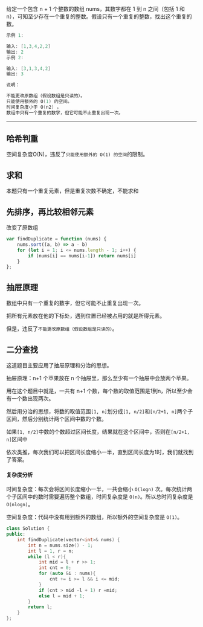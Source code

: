 给定一个包含 n + 1 个整数的数组 nums，其数字都在 1 到 n 之间（包括 1 和 n），可知至少存在一个重复的整数。假设只有一个重复的整数，找出这个重复的数。

```cpp
示例 1:

输入: [1,3,4,2,2]
输出: 2
示例 2:

输入: [3,1,3,4,2]
输出: 3

说明：

不能更改原数组（假设数组是只读的）。
只能使用额外的 O(1) 的空间。
时间复杂度小于 O(n2) 。
数组中只有一个重复的数字，但它可能不止重复出现一次。
```

---

## 哈希判重

空间复杂度O(N)，违反了`只能使用额外的 O(1) 的空间`的限制。



## 求和

本题只有一个重复元素，但是重复次数不确定，不能求和


## 先排序，再比较相邻元素

改变了原数组

```javascript
var findDuplicate = function (nums) {
    nums.sort((a, b) => a - b)
    for (let i = 1; i <= nums.length - 1; i++) {
        if (nums[i] == nums[i-1]) return nums[i]
    }
};
```


## 抽屉原理

数组中只有一个重复的数字，但它可能不止重复出现一次。

把所有元素放在他的下标处，遇到位置已经被占用的就是所得元素。

但是，违反了`不能更改原数组（假设数组是只读的）`。



## 二分查找


这道题目主要应用了抽屉原理和分治的思想。

抽屉原理：n+1 个苹果放在 n 个抽屉里，那么至少有一个抽屉中会放两个苹果。

用在这个题目中就是，一共有 n+1 个数，每个数的取值范围是1到n，所以至少会有一个数出现两次。

然后用分治的思想，将数的取值范围`[1, n]`划分成`[1, n/2]`和`[n/2+1, n]`两个子区间，然后分别统计两个区间中数的个数。

如果`[1, n/2]`中数的个数超过区间长度，结果就在这个区间中，否则在`[n/2+1, n]`区间中

依次类推，每次我们可以把区间长度缩小一半，直到区间长度为1时，我们就找到了答案。



#### 复杂度分析

时间复杂度：每次会将区间长度缩小一半，一共会缩小 `O(logn)` 次。每次统计两个子区间中的数时需要遍历整个数组，时间复杂度是 `O(n)`。所以总时间复杂度是 `O(nlogn)`。

空间复杂度：代码中没有用到额外的数组，所以额外的空间复杂度是 `O(1)`。

```cpp
class Solution {
public:
    int findDuplicate(vector<int>& nums) {
        int n = nums.size() - 1;
        int l = 1, r = n;
        while (l < r){
            int mid = l + r >> 1;
            int cnt = 0;
            for (auto &i : nums){
                cnt += i >= l && i <= mid;
            }
            if (cnt > mid -l + 1) r =mid;
            else l = mid + 1;
        }
        return l;
    }
};
```
